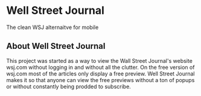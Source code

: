 # Well Street Journal
The clean WSJ alternaitve for mobile 

## About Well Street Journal
This project was started as a way to view the Wall Street Journal's website wsj.com without logging in and without all the clutter. On the free version of wsj.com most of the articles only display a free preview. Well Street Journal makes it so that anyone can view the free previews without a ton of popups or without constantly being prodded to subscribe.
